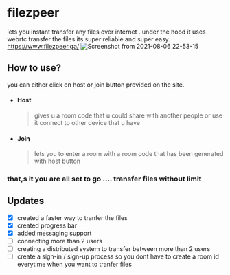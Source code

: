 # filezpeer
lets you instant transfer any files over internet . under the hood it uses webrtc transfer the files.its super reliable and super easy.
https://www.filezpeer.ga/
![Screenshot from 2021-08-06 22-53-15](https://user-images.githubusercontent.com/33504045/128549737-984b5a66-937f-494b-ada8-ed1a45d51ca4.png)
## How to use?
you can either click on host or join button provided on the site.
 * #### Host 
   > gives u a room code that u could share with another people or use it connect to other device that u have
 * #### Join 
   > lets you to enter a room with a room code that has been generated with host button
### that,s it you are all set to go .... transfer files without limit

## Updates
- [X] created a faster way to tranfer the files 
- [X] created progress bar 
- [X] added messaging support   
- [ ] connecting more than 2 users
- [ ] creating a distributed system to transfer between more than 2 users
- [ ] create a sign-in / sign-up process so you dont have to create a room id everytime when you want to tranfer files
